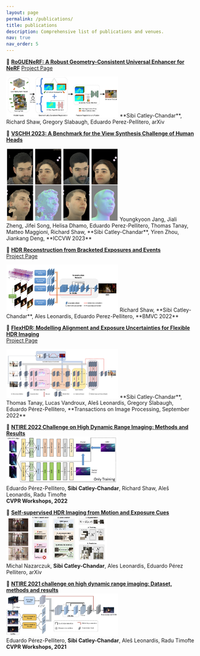 ```yaml
---
layout: page
permalink: /publications/
title: publications
description: Comprehensive list of publications and venues.
nav: true
nav_order: 5
---
```



🔗 **[RoGUENeRF: A Robust Geometry-Consistent Universal Enhancer for NeRF](https://arxiv.org/abs/2403.11909)**
[Project Page](https://sib1.github.io/projects/roguenerf/)

<img width="300" alt="architecture figure" src="/assets/img/roguenerf.png">   
**Sibi Catley-Chandar**, Richard Shaw, Gregory Slabaugh, Eduardo Perez-Pellitero, arXiv


🔗 **[VSCHH 2023: A Benchmark for the View Synthesis Challenge of Human Heads](https://openaccess.thecvf.com/content/ICCV2023W/RHWC/html/Jang_VSCHH_2023_A_Benchmark_for_the_View_Synthesis_Challenge_of_ICCVW_2023_paper.html)**

<img width="300" alt="architecture figure" src="/assets/img/vschh.png">   
Youngkyoon Jang, Jiali Zheng, Jifei Song, Helisa Dhamo, Eduardo Perez-Pellitero, Thomas Tanay, Matteo Maggioni, Richard Shaw, **Sibi Catley-Chandar**, Yiren Zhou, Jiankang Deng, **ICCVW 2023**

🔗 **[HDR Reconstruction from Bracketed Exposures and Events](https://bmvc2022.mpi-inf.mpg.de/0601.pdf)**  
[Project Page](https://perezpellitero.github.io/projects/events_hdr/)

<img width="300" alt="architecture figure" src="/assets/img/events.png">   
Richard Shaw, **Sibi Catley-Chandar**, Ales Leonardis, Eduardo Perez-Pellitero,
**BMVC 2022**

🔗 **[FlexHDR: Modelling Alignment and Exposure Uncertainties for Flexible HDR Imaging](https://ieeexplore.ieee.org/document/9881970)**  
[Project Page](https://perezpellitero.github.io/projects/flexhdr/)

<img width="300" alt="architecture figure" src="/assets/img/flexhdr.png">   
**Sibi Catley-Chandar**, Thomas Tanay, Lucas Vandroux, Aleš Leonardis, Gregory Slabaugh, Eduardo Pérez-Pellitero, **Transactions on Image Processing, September 2022**


🔗 **[NTIRE 2022 Challenge on High Dynamic Range Imaging: Methods and Results](https://arxiv.org/abs/2205.12633)**   
<img width="300" alt="architecture figure" src="/assets/img/ntire22.png">   
Eduardo Pérez-Pellitero, **Sibi Catley-Chandar**, Richard Shaw, Aleš Leonardis, Radu Timofte  
**CVPR Workshops, 2022** 


🔗 **[Self-supervised HDR Imaging from Motion and Exposure Cues](https://arxiv.org/abs/2203.12311)**  
<img width="270" alt="architecture figure" src="/assets/img/self-supervised.png">   
Michal Nazarczuk, **Sibi Catley-Chandar**, Ales Leonardis, Eduardo Pérez Pellitero, arXiv


🔗 **[NTIRE 2021 challenge on high dynamic range imaging: Dataset, methods and results](https://arxiv.org/abs/2106.01439)**  
<img width="300" alt="architecture figure" src="/assets/img/ntire.png">   
Eduardo Pérez-Pellitero, **Sibi Catley-Chandar**, Aleš Leonardis, Radu Timofte  
**CVPR Workshops, 2021**

